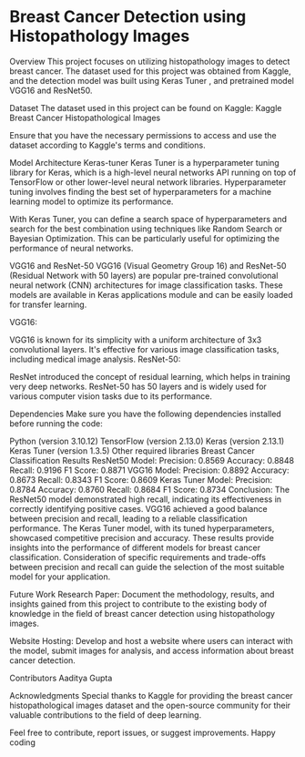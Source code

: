 # Breast Cancer Detection using Histopathology Images
Overview
This project focuses on utilizing histopathology images to detect breast cancer. The dataset used for this project was obtained from Kaggle, and the detection model was built using Keras Tuner , and pretrained model VGG16 and ResNet50.

Dataset
The dataset used in this project can be found on Kaggle: Kaggle Breast Cancer Histopathological Images

Ensure that you have the necessary permissions to access and use the dataset according to Kaggle's terms and conditions.

Model Architecture
Keras-tuner
Keras Tuner is a hyperparameter tuning library for Keras, which is a high-level neural networks API running on top of TensorFlow or other lower-level neural network libraries. Hyperparameter tuning involves finding the best set of hyperparameters for a machine learning model to optimize its performance.

With Keras Tuner, you can define a search space of hyperparameters and search for the best combination using techniques like Random Search or Bayesian Optimization. This can be particularly useful for optimizing the performance of neural networks.

VGG16 and ResNet-50
VGG16 (Visual Geometry Group 16) and ResNet-50 (Residual Network with 50 layers) are popular pre-trained convolutional neural network (CNN) architectures for image classification tasks. These models are available in Keras applications module and can be easily loaded for transfer learning.

VGG16:

VGG16 is known for its simplicity with a uniform architecture of 3x3 convolutional layers. It's effective for various image classification tasks, including medical image analysis. ResNet-50:

ResNet introduced the concept of residual learning, which helps in training very deep networks. ResNet-50 has 50 layers and is widely used for various computer vision tasks due to its performance.

Dependencies
Make sure you have the following dependencies installed before running the code:

Python (version 3.10.12)
TensorFlow (version 2.13.0)
Keras (version 2.13.1)
Keras Tuner (version 1.3.5)
Other required libraries
Breast Cancer Classification Results
ResNet50 Model:
Precision: 0.8569
Accuracy: 0.8848
Recall: 0.9196
F1 Score: 0.8871
VGG16 Model:
Precision: 0.8892
Accuracy: 0.8673
Recall: 0.8343
F1 Score: 0.8609
Keras Tuner Model:
Precision: 0.8784
Accuracy: 0.8760
Recall: 0.8684
F1 Score: 0.8734
Conclusion:
The ResNet50 model demonstrated high recall, indicating its effectiveness in correctly identifying positive cases.
VGG16 achieved a good balance between precision and recall, leading to a reliable classification performance.
The Keras Tuner model, with its tuned hyperparameters, showcased competitive precision and accuracy.
These results provide insights into the performance of different models for breast cancer classification. Consideration of specific requirements and trade-offs between precision and recall can guide the selection of the most suitable model for your application.

Future Work
Research Paper: Document the methodology, results, and insights gained from this project to contribute to the existing body of knowledge in the field of breast cancer detection using histopathology images.

Website Hosting: Develop and host a website where users can interact with the model, submit images for analysis, and access information about breast cancer detection.

Contributors
Aaditya Gupta

Acknowledgments
Special thanks to Kaggle for providing the breast cancer histopathological images dataset and the open-source community for their valuable contributions to the field of deep learning.

Feel free to contribute, report issues, or suggest improvements. Happy coding
